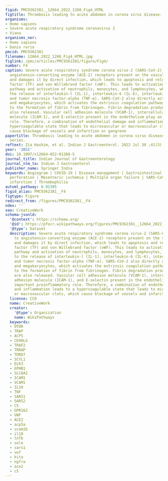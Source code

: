 ```yaml
---
figid: PMC9362381__12664_2022_1260_Fig4_HTML
figtitle: Thrombosis leading to acute abdomen in corona virus disease- 19:A case series
organisms:
- Homo sapiens
- Severe acute respiratory syndrome coronavirus 2
- Viana
organisms_ner:
- Homo sapiens
- Danio rerio
pmcid: PMC9362381
filename: 12664_2022_1260_Fig4_HTML.jpg
figlink: /pmc/articles/PMC9362381/figure/Fig4/
number: F4
caption: Severe acute respiratory syndrome corona virus-2 (SARS-CoV-2) attaches to
  angiotensin-converting enzyme (ACE-2) receptors present on the vascular endothelium
  and damages it by direct infection, which leads to apoptosis and release of tissue
  factor (TF) and von Willebrand factor (vWF). This leads to activation of the complement
  pathway and activation of neutrophils, monocytes, and lymphocytes, which lead to
  the release of interleukin-l (IL-1), interleukin-6 (IL-6), interleukin-10 (IL-10),
  and tumor necrosis factor-alpha (TNF-α). SARS-CoV-2 also directly activates platelets
  and megakaryocytes, which activates the extrinsic coagulation pathway, which leads
  to the formation of fibrin from fibrinogen. Fibrin degradation products (FDPs) are
  also released. Vascular cell adhesion molecule (VCAM-1), intercellular cell adhesion
  molecule (ICAM-1), and E-selectin present in the endothelium play an important proinflammatory
  role. Therefore, a combination of endothelial damage and inflammation leads to a
  hypercoagulable state that leads to microvascular or macrovascular clots, which
  cause blockage of vessels and infarction or gangrene
papertitle: Thrombosis leading to acute abdomen in corona virus disease- 19:A case
  series.
reftext: Zia Hashim, et al. Indian J Gastroenterol. 2022 Jul 30 ;41(3):313-318.
year: '2022'
doi: 10.1007/s12664-022-01260-5
journal_title: Indian Journal of Gastroenterology
journal_nlm_ta: Indian J Gastroenterol
publisher_name: Springer India
keywords: Angiogram | COVID-19 | Disease management | Gastrointestinal | Intestinal
  perforation | Mesenteric ischemia | Multiple organ failure | SARS-CoV-2 | Splenic
  infarction | Thrombophilia
automl_pathway: 0.91395
figid_alias: PMC9362381__F4
figtype: Figure
redirect_from: /figures/PMC9362381__F4
ndex: ''
seo: CreativeWork
schema-jsonld:
  '@context': https://schema.org/
  '@id': https://pfocr.wikipathways.org/figures/PMC9362381__12664_2022_1260_Fig4_HTML.html
  '@type': Dataset
  description: Severe acute respiratory syndrome corona virus-2 (SARS-CoV-2) attaches
    to angiotensin-converting enzyme (ACE-2) receptors present on the vascular endothelium
    and damages it by direct infection, which leads to apoptosis and release of tissue
    factor (TF) and von Willebrand factor (vWF). This leads to activation of the complement
    pathway and activation of neutrophils, monocytes, and lymphocytes, which lead
    to the release of interleukin-l (IL-1), interleukin-6 (IL-6), interleukin-10 (IL-10),
    and tumor necrosis factor-alpha (TNF-α). SARS-CoV-2 also directly activates platelets
    and megakaryocytes, which activates the extrinsic coagulation pathway, which leads
    to the formation of fibrin from fibrinogen. Fibrin degradation products (FDPs)
    are also released. Vascular cell adhesion molecule (VCAM-1), intercellular cell
    adhesion molecule (ICAM-1), and E-selectin present in the endothelium play an
    important proinflammatory role. Therefore, a combination of endothelial damage
    and inflammation leads to a hypercoagulable state that leads to microvascular
    or macrovascular clots, which cause blockage of vessels and infarction or gangrene
  license: CC0
  name: CreativeWork
  creator:
    '@type': Organization
    name: WikiPathways
  keywords:
  - OTOR
  - TRAP
  - ACP5
  - CD40LG
  - TRAF2
  - TRRAP
  - TDRD7
  - SCYL1
  - ELK3
  - EPHB1
  - SLC6A2
  - ICAM1
  - VCAM1
  - IL10
  - TNF
  - SARS1
  - SARS2
  - C5
  - GPR162
  - VWF
  - ACE2
  - acp5a
  - vcam1b
  - il10
  - tnfb
  - sele
  - sars1
  - vwf
  - kita
  - ngfra
  - ace2
  - c5
---
```

